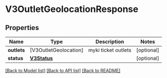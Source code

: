 # V3OutletGeolocationResponse

## Properties
Name | Type | Description | Notes
------------ | ------------- | ------------- | -------------
**outlets** | [V3OutletGeolocation] | myki ticket outlets | [optional] 
**status** | [**V3Status**](V3Status.md) |  | [optional] 

[[Back to Model list]](../README.md#documentation-for-models) [[Back to API list]](../README.md#documentation-for-api-endpoints) [[Back to README]](../README.md)


